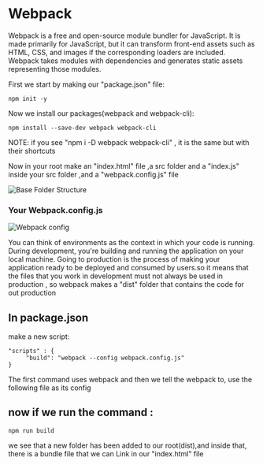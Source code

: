 # Webpack
Webpack is a free and open-source module bundler for JavaScript. It is made primarily for JavaScript, but it can transform front-end assets such as HTML, CSS, and images if the corresponding loaders are included. Webpack takes modules with dependencies and generates static assets representing those modules.

First we start by making our "package.json" file: 
```
npm init -y
```
Now we install our packages(webpack and webpack-cli):
```
npm install --save-dev webpack webpack-cli
```
NOTE: if you see "npm i -D webpack webpack-cli" , it is the same but with their shortcuts

Now in your root make an "index.html" file ,a src folder and a "index.js" inside your src folder ,and a "webpack.config.js" file

![Base Folder Structure](https://user-images.githubusercontent.com/92459590/209946143-f9212a79-a7c4-48a5-9f39-cf109d2aa459.png)

### Your Webpack.config.js
![Webpack config](https://user-images.githubusercontent.com/92459590/209947678-781704e1-6492-4666-9649-f60830bdf832.png)

You can think of environments as the context in which your code is running. During development, you're building and running the application on your local machine. Going to production is the process of making your application ready to be deployed and consumed by users.so it means that the files that you work in development must not always be used in production , so webpack makes a "dist" folder that contains the code for out production

## In package.json 
make a new script: 
```
"scripts" : {
     "build": "webpack --config webpack.config.js"
}
```
The first command uses webpack and then we tell the webpack to, use the following file as its config

## now if we run the command :
```
npm run build
```
we see that a new folder has been added to our root(dist),and inside that, there is a bundle file that we can Link in our "index.html" file
